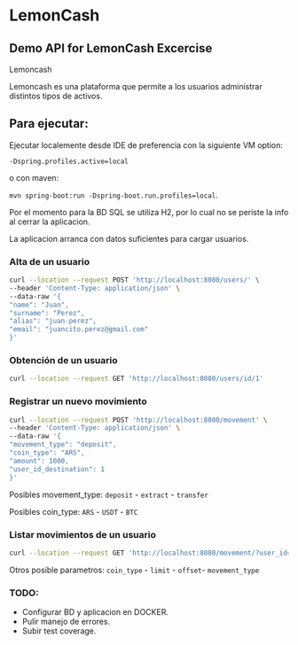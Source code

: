 # LemonCash

## Demo API for LemonCash Excercise

Lemoncash

Lemoncash es una plataforma que permite a los usuarios administrar distintos tipos de
activos.

## Para ejecutar:
Ejecutar localemente desde IDE de preferencia con la siguiente VM option:

```-Dspring.profiles.active=local```

o con maven:

```mvn spring-boot:run -Dspring-boot.run.profiles=local```.

Por el momento para la BD SQL se utiliza H2, por lo cual no se periste la info al cerrar la aplicacion.

La aplicacion arranca con datos suficientes para cargar usuarios.

### Alta de un usuario
```bash
curl --location --request POST 'http://localhost:8080/users/' \
--header 'Content-Type: application/json' \
--data-raw '{
"name": "Juan",
"surname": "Perez",
"alias": "juan-perez",
"email": "juancito.perez@gmail.com"
}'
```

### Obtención de un usuario
```bash
curl --location --request GET 'http://localhost:8080/users/id/1'
```

### Registrar un nuevo movimiento
```bash
curl --location --request POST 'http://localhost:8080/movement' \
--header 'Content-Type: application/json' \
--data-raw '{
"movement_type": "deposit",
"coin_type": "ARS",
"amount": 1000,
"user_id_destination": 1
}'
```
Posibles movement_type: ```deposit``` - ```extract``` - ```transfer```

Posibles coin_type: ```ARS``` - ```USDT``` - ```BTC```

### Listar movimientos de un usuario

```bash
curl --location --request GET 'http://localhost:8080/movement/?user_id=1'
```
Otros posible parametros: ```coin_type``` - ```limit``` - ```offset```- ```movement_type```

### TODO:
* Configurar BD y aplicacion en DOCKER.
* Pulir manejo de errores.
* Subir test coverage.
